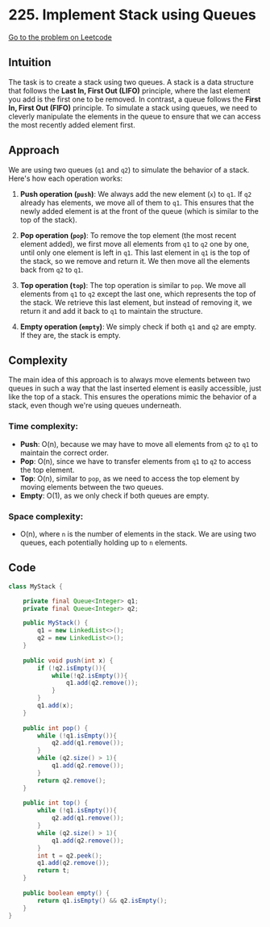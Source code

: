 # 225. Implement Stack using Queues

[Go to the problem on Leetcode](https://leetcode.com/problems/implement-stack-using-queues/submissions/1379749613/)

## Intuition
The task is to create a stack using two queues. A stack is a data structure that follows the **Last In, First Out (LIFO)** principle, where the last element you add is the first one to be removed. In contrast, a queue follows the **First In, First Out (FIFO)** principle. To simulate a stack using queues, we need to cleverly manipulate the elements in the queue to ensure that we can access the most recently added element first.

## Approach
We are using two queues (`q1` and `q2`) to simulate the behavior of a stack. Here's how each operation works:

1. **Push operation (`push`)**: We always add the new element (`x`) to `q1`. If `q2` already has elements, we move all of them to `q1`. This ensures that the newly added element is at the front of the queue (which is similar to the top of the stack).

2. **Pop operation (`pop`)**: To remove the top element (the most recent element added), we first move all elements from `q1` to `q2` one by one, until only one element is left in `q1`. This last element in `q1` is the top of the stack, so we remove and return it. We then move all the elements back from `q2` to `q1`.

3. **Top operation (`top`)**: The top operation is similar to `pop`. We move all elements from `q1` to `q2` except the last one, which represents the top of the stack. We retrieve this last element, but instead of removing it, we return it and add it back to `q1` to maintain the structure.

4. **Empty operation (`empty`)**: We simply check if both `q1` and `q2` are empty. If they are, the stack is empty.

## Complexity
The main idea of this approach is to always move elements between two queues in such a way that the last inserted element is easily accessible, just like the top of a stack. This ensures the operations mimic the behavior of a stack, even though we're using queues underneath.

### Time complexity:
- **Push**: O(n), because we may have to move all elements from `q2` to `q1` to maintain the correct order.
- **Pop**: O(n), since we have to transfer elements from `q1` to `q2` to access the top element.
- **Top**: O(n), similar to `pop`, as we need to access the top element by moving elements between the two queues.
- **Empty**: O(1), as we only check if both queues are empty.

### Space complexity:
- O(n), where `n` is the number of elements in the stack. We are using two queues, each potentially holding up to `n` elements.

## Code

```java
class MyStack {

    private final Queue<Integer> q1;
    private final Queue<Integer> q2;

    public MyStack() {
        q1 = new LinkedList<>();
        q2 = new LinkedList<>();
    }
    
    public void push(int x) {
        if (!q2.isEmpty()){
            while(!q2.isEmpty()){
                q1.add(q2.remove());
            }
        }
        q1.add(x);
    }
    
    public int pop() {
        while (!q1.isEmpty()){
            q2.add(q1.remove());
        }
        while (q2.size() > 1){
            q1.add(q2.remove());
        }
        return q2.remove();
    }
    
    public int top() {
        while (!q1.isEmpty()){
            q2.add(q1.remove());
        }
        while (q2.size() > 1){
            q1.add(q2.remove());
        }
        int t = q2.peek();
        q1.add(q2.remove());
        return t;  
    }
    
    public boolean empty() {
        return q1.isEmpty() && q2.isEmpty();
    }
}